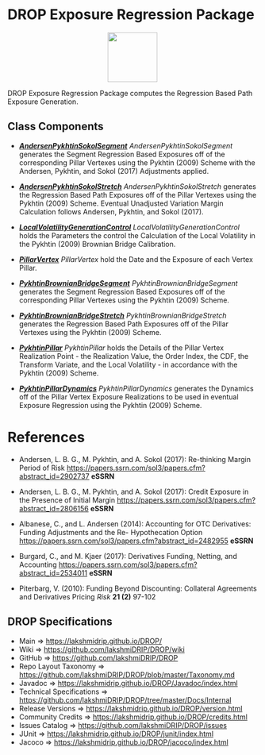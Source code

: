 # DROP Exposure Regression Package

<p align="center"><img src="https://github.com/lakshmiDRIP/DROP/blob/master/DRIP_Logo.gif?raw=true" width="100"></p>

DROP Exposure Regression Package computes the Regression Based Path Exposure Generation.

## Class Components

 * [***AndersenPykhtinSokolSegment***](https://github.com/lakshmiDRIP/DROP/tree/master/src/main/java/org/drip/exposure/regression/AndersenPykhtinSokolSegment.java)
 <i>AndersenPykhtinSokolSegment</i> generates the Segment Regression Based Exposures off of the corresponding
 Pillar Vertexes using the Pykhtin (2009) Scheme with the Andersen, Pykhtin, and Sokol (2017) Adjustments
 applied.

 * [***AndersenPykhtinSokolStretch***](https://github.com/lakshmiDRIP/DROP/tree/master/src/main/java/org/drip/exposure/regression/AndersenPykhtinSokolStretch.java)
 <i>AndersenPykhtinSokolStretch</i> generates the Regression Based Path Exposures off of the Pillar Vertexes
 using the Pykhtin (2009) Scheme. Eventual Unadjusted Variation Margin Calculation follows Andersen, Pykhtin,
 and Sokol (2017).

 * [***LocalVolatilityGenerationControl***](https://github.com/lakshmiDRIP/DROP/tree/master/src/main/java/org/drip/exposure/regression/LocalVolatilityGenerationControl.java)
 <i>LocalVolatilityGenerationControl</i> holds the Parameters the control the Calculation of the Local
 Volatility in the Pykhtin (2009) Brownian Bridge Calibration.

 * [***PillarVertex***](https://github.com/lakshmiDRIP/DROP/tree/master/src/main/java/org/drip/exposure/regression/PillarVertex.java)
 <i>PillarVertex</i> hold the Date and the Exposure of each Vertex Pillar.

 * [***PykhtinBrownianBridgeSegment***](https://github.com/lakshmiDRIP/DROP/tree/master/src/main/java/org/drip/exposure/regression/PykhtinBrownianBridgeSegment.java)
 <i>PykhtinBrownianBridgeSegment</i> generates the Segment Regression Based Exposures off of the
 corresponding Pillar Vertexes using the Pykhtin (2009) Scheme.

 * [***PykhtinBrownianBridgeStretch***](https://github.com/lakshmiDRIP/DROP/tree/master/src/main/java/org/drip/exposure/regression/PykhtinBrownianBridgeStretch.java)
 <i>PykhtinBrownianBridgeStretch</i> generates the Regression Based Path Exposures off of the Pillar Vertexes
 using the Pykhtin (2009) Scheme.

 * [***PykhtinPillar***](https://github.com/lakshmiDRIP/DROP/tree/master/src/main/java/org/drip/exposure/regression/PykhtinPillar.java)
 <i>PykhtinPillar</i> holds the Details of the Pillar Vertex Realization Point - the Realization Value, the
 Order Index, the CDF, the Transform Variate, and the Local Volatility - in accordance with the Pykhtin
 (2009) Scheme.

 * [***PykhtinPillarDynamics***](https://github.com/lakshmiDRIP/DROP/tree/master/src/main/java/org/drip/exposure/regression/PykhtinPillarDynamics.java)
 <i>PykhtinPillarDynamics</i> generates the Dynamics off of the Pillar Vertex Exposure Realizations to be
 used in eventual Exposure Regression using the Pykhtin (2009) Scheme.


# References

 * Andersen, L. B. G., M. Pykhtin, and A. Sokol (2017): Re-thinking Margin Period of Risk
 https://papers.ssrn.com/sol3/papers.cfm?abstract_id=2902737 <b>eSSRN</b>

 * Andersen, L. B. G., M. Pykhtin, and A. Sokol (2017): Credit Exposure in the Presence of Initial Margin
 https://papers.ssrn.com/sol3/papers.cfm?abstract_id=2806156 <b>eSSRN</b>

 * Albanese, C., and L. Andersen (2014): Accounting for OTC Derivatives: Funding Adjustments and the Re-
 Hypothecation Option https://papers.ssrn.com/sol3/papers.cfm?abstract_id=2482955 <b>eSSRN</b>

 * Burgard, C., and M. Kjaer (2017): Derivatives Funding, Netting, and Accounting
 https://papers.ssrn.com/sol3/papers.cfm?abstract_id=2534011 <b>eSSRN</b>

 * Piterbarg, V. (2010): Funding Beyond Discounting: Collateral Agreements and Derivatives Pricing
 <i>Risk</i> <b>21 (2)</b> 97-102


## DROP Specifications

 * Main                     => https://lakshmidrip.github.io/DROP/
 * Wiki                     => https://github.com/lakshmiDRIP/DROP/wiki
 * GitHub                   => https://github.com/lakshmiDRIP/DROP
 * Repo Layout Taxonomy     => https://github.com/lakshmiDRIP/DROP/blob/master/Taxonomy.md
 * Javadoc                  => https://lakshmidrip.github.io/DROP/Javadoc/index.html
 * Technical Specifications => https://github.com/lakshmiDRIP/DROP/tree/master/Docs/Internal
 * Release Versions         => https://lakshmidrip.github.io/DROP/version.html
 * Community Credits        => https://lakshmidrip.github.io/DROP/credits.html
 * Issues Catalog           => https://github.com/lakshmiDRIP/DROP/issues
 * JUnit                    => https://lakshmidrip.github.io/DROP/junit/index.html
 * Jacoco                   => https://lakshmidrip.github.io/DROP/jacoco/index.html
